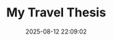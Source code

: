 ---
layout: post
title: My Travel Thesis
date: 2025-08-12 22:09:02
description: 
# tags: formatting links
categories: travel
---
